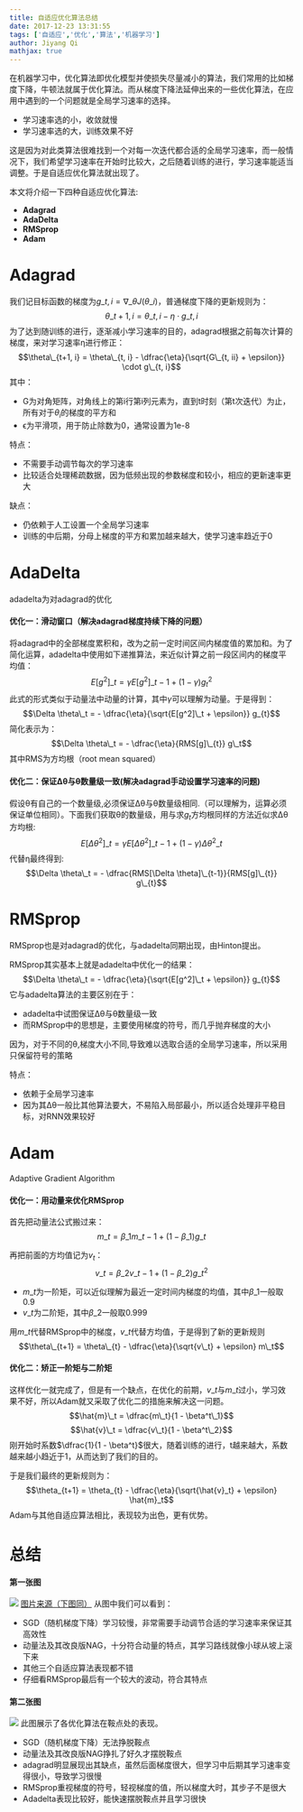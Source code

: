 ```yaml
---
title: 自适应优化算法总结
date: 2017-12-23 13:31:55
tags: ['自适应','优化','算法','机器学习']
author: Jiyang Qi
mathjax: true
---
```

在机器学习中，优化算法即优化模型并使损失尽量减小的算法，我们常用的比如梯度下降，牛顿法就属于优化算法。而从梯度下降法延伸出来的一些优化算法，在应用中遇到的一个问题就是全局学习速率的选择。
- 学习速率选的小，收敛就慢
- 学习速率选的大，训练效果不好

这是因为对此类算法很难找到一个对每一次迭代都合适的全局学习速率，而一般情况下，我们希望学习速率在开始时比较大，之后随着训练的进行，学习速率能适当调整。于是自适应优化算法就出现了。

本文将介绍一下四种自适应优化算法:
- **Adagrad**
- **AdaDelta**
- **RMSprop**
- **Adam**

# Adagrad

我们记目标函数的梯度为$g\_{t,i}=\nabla\_\theta J( \theta\_i )$，普通梯度下降的更新规则为：
$$\theta\_{t+1, i} = \theta\_{t, i} - \eta \cdot g\_{t, i}$$
为了达到随训练的进行，逐渐减小学习速率的目的，adagrad根据之前每次计算的梯度，来对学习速率η进行修正：
$$\theta\_{t+1, i} = \theta\_{t, i} - \dfrac{\eta}{\sqrt{G\_{t, ii} + \epsilon}} \cdot g\_{t, i}$$
其中：
- G为对角矩阵，对角线上的第i行第i列元素为，直到t时刻（第t次迭代）为止，所有对于$\theta_i$的梯度的平方和
- ϵ为平滑项，用于防止除数为0，通常设置为1e-8

特点：
- 不需要手动调节每次的学习速率
- 比较适合处理稀疏数据，因为低频出现的参数梯度和较小，相应的更新速率更大

缺点：
- 仍依赖于人工设置一个全局学习速率
- 训练的中后期，分母上梯度的平方和累加越来越大，使学习速率趋近于0

# AdaDelta

adadelta为对adagrad的优化

#### 优化一：滑动窗口（解决adagrad梯度持续下降的问题）
将adagrad中的全部梯度累积和，改为之前一定时间区间内梯度值的累加和。为了简化运算，adadelta中使用如下递推算法，来近似计算之前一段区间内的梯度平均值：
$$E[g^2]\_t = \gamma E[g^2]\_{t-1} + (1 - \gamma) g^2_t$$
此式的形式类似于动量法中动量的计算，其中$\gamma$可以理解为动量。于是得到：
$$\Delta \theta\_t = - \dfrac{\eta}{\sqrt{E[g^2]\_t + \epsilon}} g_{t}$$
简化表示为：
$$\Delta \theta\_t = - \dfrac{\eta}{RMS[g]\_{t}} g\_t$$
其中RMS为方均根（root mean squared）
#### 优化二：保证Δθ与θ数量级一致(解决adagrad手动设置学习速率的问题)
假设θ有自己的一个数量级,必须保证Δθ与θ数量级相同.（可以理解为，运算必须保证单位相同）。下面我们获取θ的数量级，用与求$g_t$方均根同样的方法近似求Δθ方均根:
$$E[\Delta \theta^2]\_t = \gamma E[\Delta \theta^2]\_{t-1} + (1 - \gamma) \Delta \theta^2\_t$$
代替η最终得到:
$$\Delta \theta\_t = - \dfrac{RMS[\Delta \theta]\_{t-1}}{RMS[g]\_{t}} g\_{t}$$

# RMSprop

RMSprop也是对adagrad的优化，与adadelta同期出现，由Hinton提出。

RMSprop其实基本上就是adadelta中优化一的结果：
$$\Delta \theta\_t = - \dfrac{\eta}{\sqrt{E[g^2]\_t + \epsilon}} g_{t}$$
它与adadelta算法的主要区别在于：
- adadelta中试图保证Δθ与θ数量级一致
- 而RMSprop中的思想是，主要使用梯度的符号，而几乎抛弃梯度的大小

因为，对于不同的θ,梯度大小不同,导致难以选取合适的全局学习速率，所以采用只保留符号的策略

特点：
- 依赖于全局学习速率
- 因为其Δθ一般比其他算法要大，不易陷入局部最小，所以适合处理非平稳目标，对RNN效果较好

# Adam
Adaptive Gradient Algorithm

#### 优化一：用动量来优化RMSprop

首先把动量法公式搬过来：
$$m\_t = \beta\_1 m\_{t-1} + (1 - \beta\_1) g\_t $$

再把前面的方均值记为$v_t$：
$$v\_t = \beta\_2 v\_{t-1} + (1 - \beta\_2) g\_t^2 $$

- $m\_t$为一阶矩，可以近似理解为最近一定时间内梯度的均值，其中$\beta\_1$一般取0.9
- $v\_t$为二阶矩，其中$\beta\_2$一般取0.999

用$m\_t$代替RMSprop中的梯度，$v\_t$代替方均值，于是得到了新的更新规则
$$\theta\_{t+1} = \theta\_{t} - \dfrac{\eta}{\sqrt{v\_t} + \epsilon} m\_t$$

#### 优化二：矫正一阶矩与二阶矩

这样优化一就完成了，但是有一个缺点，在优化的前期，$v\_t$与$m\_t$过小，学习效果不好，所以Adam就又采取了优化二的措施来解决这一问题。
$$\hat{m}\_t = \dfrac{m\_t}{1 - \beta^t\_1}$$
$$\hat{v}\_t = \dfrac{v\_t}{1 - \beta^t\_2}$$
刚开始时系数$\dfrac{1}{1 - \beta^t}$很大，随着训练的进行，t越来越大，系数越来越小趋近于1，从而达到了我们的目的。

于是我们最终的更新规则为：
$$\theta_{t+1} = \theta_{t} - \dfrac{\eta}{\sqrt{\hat{v}_t} + \epsilon} \hat{m}_t$$
Adam与其他自适应算法相比，表现较为出色，更有优势。

# 总结

#### 第一张图
![]('/images/contours_evaluation_optimizers.gif')
[图片来源（下图同）](http://ruder.io/optimizing-gradient-descent/)
从图中我们可以看到：
- SGD（随机梯度下降）学习较慢，非常需要手动调节合适的学习速率来保证其高效性
- 动量法及其改良版NAG，十分符合动量的特点，其学习路线就像小球从坡上滚下来
- 其他三个自适应算法表现都不错
- 仔细看RMSprop最后有一个较大的波动，符合其特点

#### 第二张图
![]('/images/saddle_point_evaluation_optimizers.gif')
此图展示了各优化算法在鞍点处的表现。
- SGD（随机梯度下降）无法挣脱鞍点
- 动量法及其改良版NAG挣扎了好久才摆脱鞍点
- adagrad明显展现出其缺点，虽然后面梯度很大，但学习中后期其学习速率变得很小，导致学习很慢
- RMSprop重视梯度的符号，轻视梯度的值，所以梯度大时，其步子不是很大
- Adadelta表现比较好，能快速摆脱鞍点并且学习很快